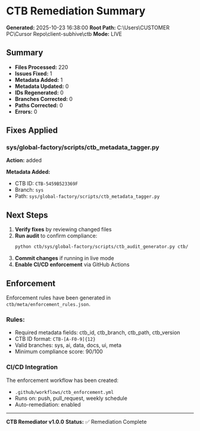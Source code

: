 # CTB Remediation Summary

**Generated:** 2025-10-23 16:38:00
**Root Path:** C:\Users\CUSTOMER PC\Cursor Repo\client-subhive\ctb
**Mode:** LIVE

## Summary

- **Files Processed:** 220
- **Issues Fixed:** 1
- **Metadata Added:** 1
- **Metadata Updated:** 0
- **IDs Regenerated:** 0
- **Branches Corrected:** 0
- **Paths Corrected:** 0
- **Errors:** 0

## Fixes Applied

### sys/global-factory/scripts/ctb_metadata_tagger.py

**Action:** added

**Metadata Added:**
- CTB ID: `CTB-5459B523369F`
- Branch: `sys`
- Path: `sys/global-factory/scripts/ctb_metadata_tagger.py`



## Next Steps

1. **Verify fixes** by reviewing changed files
2. **Run audit** to confirm compliance:
   ```bash
   python ctb/sys/global-factory/scripts/ctb_audit_generator.py ctb/
   ```
3. **Commit changes** if running in live mode
4. **Enable CI/CD enforcement** via GitHub Actions

## Enforcement

Enforcement rules have been generated in `ctb/meta/enforcement_rules.json`.

### Rules:
- Required metadata fields: ctb_id, ctb_branch, ctb_path, ctb_version
- CTB ID format: `CTB-[A-F0-9]{12}`
- Valid branches: sys, ai, data, docs, ui, meta
- Minimum compliance score: 90/100

### CI/CD Integration

The enforcement workflow has been created:
- `.github/workflows/ctb_enforcement.yml`
- Runs on: push, pull_request, weekly schedule
- Auto-remediation: enabled

---

**CTB Remediator v1.0.0**
**Status:** ✅ Remediation Complete
